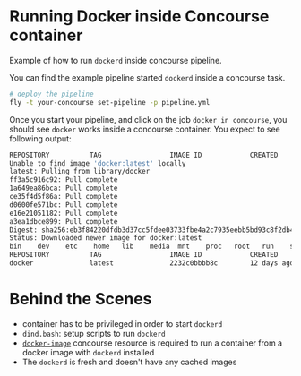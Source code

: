 # Running Docker inside Concourse container
Example of how to run `dockerd` inside concourse pipeline.

You can find the example pipeline started `dockerd` inside a concourse task.

```bash
# deploy the pipeline
fly -t your-concourse set-pipeline -p pipeline.yml
```

Once you start your pipeline, and click on the job `docker in concourse`, you should see `docker` works inside
a concourse container. You expect to see following output:

```bash
REPOSITORY          TAG                 IMAGE ID            CREATED             SIZE
Unable to find image 'docker:latest' locally
latest: Pulling from library/docker
ff3a5c916c92: Pull complete
1a649ea86bca: Pull complete
ce35f4d5f86a: Pull complete
d0600fe571bc: Pull complete
e16e21051182: Pull complete
a3ea1dbce899: Pull complete
Digest: sha256:eb3f84220dfdb3d37cc5fdee03733fbe4a2c7935eebb5bd93c8f2db4c2b3b63d
Status: Downloaded newer image for docker:latest
bin    dev    etc    home   lib    media  mnt    proc   root   run    sbin   srv    sys    tmp    usr    var
REPOSITORY          TAG                 IMAGE ID            CREATED             SIZE
docker              latest              2232c0bbbb8c        12 days ago         133MB
```

# Behind the Scenes

- container has to be privileged in order to start `dockerd`
- `dind.bash`: setup scripts to run `dockerd`
- [`docker-image`](https://github.com/concourse/docker-image-resource) concourse resource
  is required to run a container from a docker image with `dockerd` installed
- The `dockerd` is fresh and doesn't have any cached images

